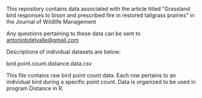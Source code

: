 This repository contains data associated with the article titled "Grassland bird responses to bison and prescribed fire in restored tallgrass prairies" in the Journal of Wildlife Management

Any questions pertaining to these data can be sent to antoniobdelvalle@gmail.com

Descriptions of individual datasets are below:

bird.point.count.distance.data.csv

This file contains raw bird point count data. Each row pertains to an individual bird during a specific point count. Data is organized to be used in program Distance in R.
